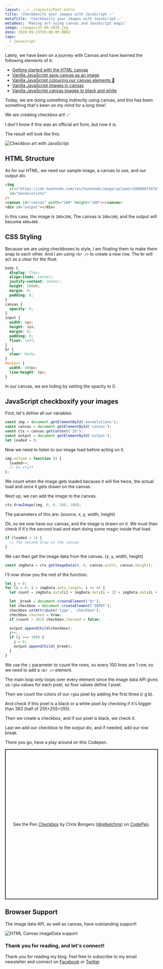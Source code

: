 ```yaml
---
layout: ../../layouts/Post.astro
title: 'Checkboxify your images with JavaScript ✅'
metaTitle: 'Checkboxify your images with JavaScript ✅'
metaDesc: 'Making art using canvas and JavaScript magic'
image: /images/23-09-2020.jpg
date: 2020-09-23T03:00:00.000Z
tags:
  - javascript
---
```


Lately, we have been on a journey with Canvas and have learned the following elements of it:

- [Getting started with the HTML canvas](https://daily-dev-tips.com/posts/getting-started-with-the-html-canvas/)
- [Vanilla JavaScript save canvas as an image](https://daily-dev-tips.com/posts/vanilla-javascript-save-canvas-as-an-image/)
- [Vanilla JavaScript colouring our canvas elements 🌈](https://daily-dev-tips.com/posts/vanilla-javascript-colouring-our-canvas-elements/)
- [Vanilla JavaScript images in canvas](https://daily-dev-tips.com/posts/vanilla-javascript-images-in-canvas/)
- [Vanilla JavaScript canvas images to black and white](https://daily-dev-tips.com/posts/vanilla-javascript-canvas-images-to-black-and-white/)

Today, we are doing something indirectly using canvas, and this has been something that's been on my mind for a long time!

We are creating checkbox art! ✅

I don't know if this was an official art form, but now it is.

The result will look like this:

![Checkbox art with JavaScript](https://cdn.hashnode.com/res/hashnode/image/upload/v1600529780124/mnUQwSZ_e.png)

## HTML Structure

As for our HTML, we need our sample image, a canvas to use, and our output div.

```html
<img
  src="https://cdn.hashnode.com/res/hashnode/image/upload/v1600097347472/FaJTB7UrN.jpeg"
  id="eeveelutions"
/>
<canvas id="canvas" width="100" height="100"></canvas>
<div id="output"></div>
```

In this case, the image is `200x200`, The canvas is `100x100`, and the output will become `400x400`.

## CSS Styling

Because we are using checkboxes to style, I am floating them to make them snap to each other.
And I am using `<br />` to create a new row.
The br will act as a clear for the float.

```css
body {
  display: flex;
  align-items: center;
  justify-content: center;
  height: 100vh;
  margin: 0;
  padding: 0;
}
canvas {
  opacity: 0;
}
input {
  width: 4px;
  height: 4px;
  margin: 0;
  padding: 0;
  float: left;
}
br {
  clear: both;
}
#output {
  width: 400px;
  line-height: 0px;
}
```

In our canvas, we are hiding by setting the opacity to 0.

## JavaScript checkboxify your images

First, let's define all our variables.

```js
const img = document.getElementById('eeveelutions');
const canvas = document.getElementById('canvas');
const ctx = canvas.getContext('2d');
const output = document.getElementById('output');
let loaded = 0;
```

Now we need to listen to our image load before acting on it.

```js
img.onload = function () {
  loaded++;
  // Do stuff
};
```

We count when the image gets loaded because it will fire twice, the actual load and once it gets drawn on the canvas.

Next up, we can add the image to the canvas.

```js
ctx.drawImage(img, 0, 0, 100, 100);
```

The parameters of this are: (source, x, y, width, height)

Ok, so we now have our canvas, and the image is drawn on it. We must then check if it's the second load and start doing some magic inside that load.

```js
if (loaded > 1) {
  // The second draw on the canvas
}
```

We can then get the image data from the canvas. (x, y, width, height)

```js
const imgData = ctx.getImageData(0, 0, canvas.width, canvas.height);
```

I'll now show you the rest of the function.

```js
let j = 0;
for (i = 0; i < imgData.data.length; i += 4) {
  let count = imgData.data[i] + imgData.data[i + 1] + imgData.data[i + 2];

  let _break = document.createElement('br');
  let checkbox = document.createElement('INPUT');
  checkbox.setAttribute('type', 'checkbox');
  checkbox.checked = true;
  if (count > 383) checkbox.checked = false;

  output.appendChild(checkbox);
  j++;
  if (j === 100) {
    j = 0;
    output.appendChild(_break);
  }
}
```

We use the `j` parameter to count the rows, so every 100 lines are 1 row, so we need to add a `<br />` element.

The main loop only loops over every element since the image data API gives us `rgba` values for each pixel, so four values define 1 pixel.

Then we count the colors of our `rgba` pixel by adding the first three (r g b).

And check if this pixel is a black or a white pixel by checking if it's bigger than 383 (half of 255+255+255).

Then we create a checkbox, and if our pixel is black, we check it.

Last we add our checkbox to the output div, and if needed, add our row break.

There you go, have a play around on this Codepen.

<p class="codepen" data-height="493" data-theme-id="dark" data-default-tab="result" data-user="rebelchris" data-slug-hash="bGpmKEa" style="height: 493px; box-sizing: border-box; display: flex; align-items: center; justify-content: center; border: 2px solid; margin: 1em 0; padding: 1em;" data-pen-title="Checkbox">
  <span>See the Pen <a href="https://codepen.io/rebelchris/pen/bGpmKEa">
  Checkbox</a> by Chris Bongers (<a href="https://codepen.io/rebelchris">@rebelchris</a>)
  on <a href="https://codepen.io">CodePen</a>.</span>
</p>
<script async src="https://static.codepen.io/assets/embed/ei.js"></script>

## Browser Support

The image data API, as well as canvas, have outstanding support!

![HTML Canvas imageData support](https://caniuse.bitsofco.de/static/v1/mdn-api__ImageData-1600018761429.png)

### Thank you for reading, and let's connect!

Thank you for reading my blog. Feel free to subscribe to my email newsletter and connect on [Facebook](https://www.facebook.com/DailyDevTipsBlog) or [Twitter](https://twitter.com/DailyDevTips1)
